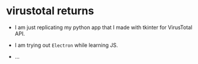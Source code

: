 # virustotal returns

- I am just replicating my python app that I made with tkinter for VirusTotal API.


- I am trying out `Electron` while learning JS.

- ...
